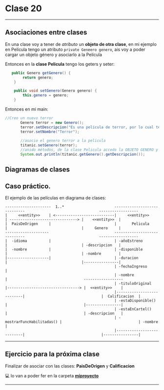 # Clase 20

---

##  Asociaciones entre clases

En una clase voy a tener de *atributo* un **objeto de otra clase**, en mi ejemplo en Película tengo un atributo ```private Geneero genero```, ais voy a poder cargar un objeto género y asociarlo a la Película 

Entonces en la **clase Pelicula** tengo los geters y seter:

```JAVA
   public Genero getGenero() {
        return genero;
    }

    public void setGenero(Genero genero) {
        this.genero = genero;
    }
 ```
    
 Entonces en mi main:
 
 ```JAVA
 //Creo un nuevo terror
        Genero terror = new Genero();
        terror.setDescripcion("Es una pelicula de terror, por lo cual te vas a asustar");
        terror.setNombre("Terror");
        
        //asocio el genero terror a la pelicula
        titanic.setGenero(terror);
        //anido métodos, de la clase Pelicula accedo la OBJETO GENERO y tengo sus métodos
        System.out.println(titanic.getGenero().getDescripcion());
 ```
 
## Diagramas de clases

## Caso práctico.

El ejemplo de las películas en diagrama de clases:

```
---------------------  1..*                       -----------------------------                                  ------------------
|     <<entity>>    | <---------------------------|     <<entity>>            | -------------------------------> |    <<entity>>  |
|  PaisDeOrigen     |                             |       Pelicula            |                                  |     Genero     |
--------------------                              -----------------------------                                  ------------------
|  -idioma          |                             | -añoEstreno               |                                  | -descripcion   |
|  -nombre          |                             | -disponible               |                                  | -nombre        |
|-------------------|                             | -duracion                 |                                  |----------------|
                                                  | -fechaIngreso             |
                                                  | -nombre                   |                                   ------------------
                                                  | -tituloOriginal           |---------------------------------> |  <<entity>>    |
                                                  |---------------------------|                                   |  Calificacion  |
                                                  | -estaDisponible()         |                                   |----------------|
                                                  | -estaEnCartel()           |                                   | -descripcion   |  
                                                  | -mostrarFuncHabilitadas() |                                   | -nombre        |
                                                  |---------------------------|                                   |----------------|
```      




---

## Ejercicio para la próxima clase

Finalizar de asociar con las clases: **PaisDeOrigen** y **Calificacion**

:computer: lo van a poder fer en la carpeta [**miproyecto**](https://github.com/eugenia1984/diploUTNVM-PoloTIC-SiliconMisiones-Java/tree/main/utnvillamaria/clase20/miproyecto)

---
